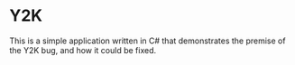 # Y2K
This is a simple application written in C# that demonstrates the premise of the Y2K bug, and how it could be fixed.
